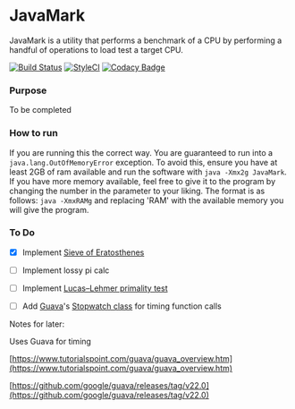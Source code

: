 # JavaMark
JavaMark is a utility that performs a benchmark of a CPU by performing a handful of operations to load test a target CPU.

[![Build Status](https://travis-ci.org/thedudeguy1/JavaMark.svg?branch=master)](https://travis-ci.org/thedudeguy1/JavaMark)
[![StyleCI](https://styleci.io/repos/93119589/shield?branch=master)](https://styleci.io/repos/93119589)
[![Codacy Badge](https://api.codacy.com/project/badge/Grade/033401b56b974a359752656f7ab1f289)](https://www.codacy.com/app/thedudeguy1/JavaMark?utm_source=github.com&utm_medium=referral&utm_content=thedudeguy1/JavaMark&utm_campaign=badger)

### Purpose
To be completed

### How to run
If you are running this the correct way. You are guaranteed to run into a `java.lang.OutOfMemoryError` exception. To avoid this, ensure you have at least 2GB of ram available and run the software with `java -Xmx2g JavaMark`. If you have more memory available, feel free to give it to the program by changing the number in the parameter to your liking. The format is as follows: `java -XmxRAMg` and replacing 'RAM' with the available memory you will give the program.

### To Do
- [x] Implement [Sieve of Eratosthenes](https://en.wikipedia.org/wiki/Sieve_of_Eratosthenes)
- [ ] Implement lossy pi calc
- [ ] Implement [Lucas–Lehmer primality test](https://en.wikipedia.org/wiki/Lucas%E2%80%93Lehmer_primality_test)
- [ ] Add [Guava](https://github.com/google/guava)'s [Stopwatch class](http://google.github.io/guava/releases/22.0/api/docs/com/google/common/base/Stopwatch.html) for timing function calls





Notes for later:

Uses Guava for timing

[https://www.tutorialspoint.com/guava/guava_overview.htm](https://www.tutorialspoint.com/guava/guava_overview.htm)

[https://github.com/google/guava/releases/tag/v22.0](https://github.com/google/guava/releases/tag/v22.0)
